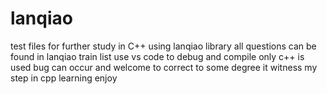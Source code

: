 # lanqiao
test files for further study in C++ using lanqiao library
all questions can be found in lanqiao train list
use vs code to debug and compile
only c++ is used
bug can occur and welcome to correct
to some degree it witness my step in cpp learning
enjoy
